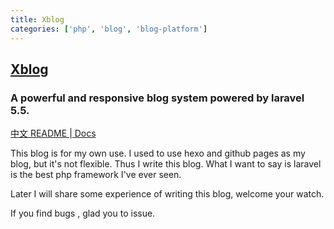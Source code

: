 ```yaml
---
title: Xblog
categories: ['php', 'blog', 'blog-platform']
---
```

## [Xblog](https://github.com/lufficc/Xblog)

### A powerful and responsive blog system powered by laravel 5.5.


[中文 README ](README_zh.md)|[ Docs ](https://lufficc.com/blog/how-to-install-my-blog)

This blog is for my own use. I used to use hexo and github pages as my blog, but it's not flexible. Thus I write this
blog. What I want to say is laravel is the best php framework I've ever seen.

Later I will share some experience of writing this blog, welcome your watch.

If you find bugs , glad you to issue.

